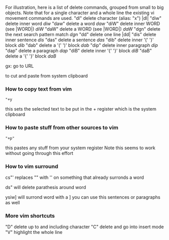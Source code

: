 
For illustration, here is a list of delete commands, grouped from small to big
objects.  Note that for a single character and a whole line the existing vi
movement commands are used.
	"dl"	delete character (alias: "x")		|dl|
	"diw"	delete inner word			*diw*
	"daw"	delete a word				*daw*
	"diW"	delete inner WORD (see |WORD|)		*diW*
	"daW"	delete a WORD (see |WORD|)		*daW*
	"dgn"   delete the next search pattern match    *dgn*
	"dd"	delete one line				|dd|
	"dis"	delete inner sentence			*dis*
	"das"	delete a sentence			*das*
	"dib"	delete inner '(' ')' block		*dib*
	"dab"	delete a '(' ')' block			*dab*
	"dip"	delete inner paragraph			*dip*
	"dap"	delete a paragraph			*dap*
	"diB"	delete inner '{' '}' block		*diB*
	"daB"	delete a '{' '}' block			*daB*

gx: go to URL

to cut and paste from system clipboard

### How to copy text from vim
```
"+y
```
this sets the selected text to be put in the + register which is the system clipboard

### How to paste stuff from other sources to vim
```
"+p"
```
this pastes any stuff from your system register
Note this seems to work without going through this effort

### How to vim surround

cs"'
replaces "" with '' on something that already surronds a word

ds" will delete parathesis around word

ysiw] will surrond word with a ]
you can use this sentences or paragraphs as well

### More  vim shortcuts
"D" delete up to and including character
"C" delete and go into insert mode
"V" highlight the whole line

